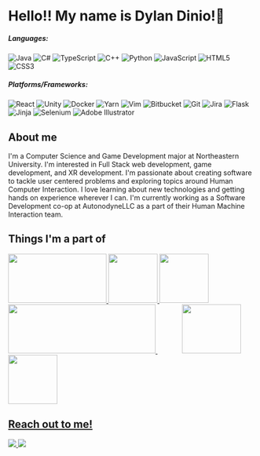 # Hello!! My name is Dylan Dinio!👋

##### Languages: 

![Java](https://img.shields.io/badge/java-%23ED8B00.svg?style=for-the-badge&logo=openjdk&logoColor=white) ![C#](https://img.shields.io/badge/c%23-%23239120.svg?style=for-the-badge&logo=c-sharp&logoColor=white)  ![TypeScript](https://img.shields.io/badge/typescript-%23007ACC.svg?style=for-the-badge&logo=typescript&logoColor=white)  ![C++](https://img.shields.io/badge/c++-%2300599C.svg?style=for-the-badge&logo=c%2B%2B&logoColor=white) ![Python](https://img.shields.io/badge/python-3670A0?style=for-the-badge&logo=python&logoColor=ffdd54) ![JavaScript](https://img.shields.io/badge/javascript-%23323330.svg?style=for-the-badge&logo=javascript&logoColor=%23F7DF1E)	![HTML5](https://img.shields.io/badge/html5-%23E34F26.svg?style=for-the-badge&logo=html5&logoColor=white) ![CSS3](https://img.shields.io/badge/css3-%231572B6.svg?style=for-the-badge&logo=css3&logoColor=white)

##### Platforms/Frameworks: 

![React](https://img.shields.io/badge/react-%2320232a.svg?style=for-the-badge&logo=react&logoColor=%2361DAFB) ![Unity](https://img.shields.io/badge/unity-%23000000.svg?style=for-the-badge&logo=unity&logoColor=white) ![Docker](https://img.shields.io/badge/docker-%230db7ed.svg?style=for-the-badge&logo=docker&logoColor=white) ![Yarn](https://img.shields.io/badge/yarn-%232C8EBB.svg?style=for-the-badge&logo=yarn&logoColor=white) ![Vim](https://img.shields.io/badge/VIM-%2311AB00.svg?style=for-the-badge&logo=vim&logoColor=white) ![Bitbucket](https://img.shields.io/badge/bitbucket-%230047B3.svg?style=for-the-badge&logo=bitbucket&logoColor=white) ![Git](https://img.shields.io/badge/git-%23F05033.svg?style=for-the-badge&logo=git&logoColor=white) ![Jira](https://img.shields.io/badge/jira-%230A0FFF.svg?style=for-the-badge&logo=jira&logoColor=white) ![Flask](https://img.shields.io/badge/flask-%23000.svg?style=for-the-badge&logo=flask&logoColor=white) ![Jinja](https://img.shields.io/badge/jinja-white.svg?style=for-the-badge&logo=jinja&logoColor=black) ![Selenium](https://img.shields.io/badge/-selenium-%43B02A?style=for-the-badge&logo=selenium&logoColor=white) ![Adobe Illustrator](https://img.shields.io/badge/adobe%20illustrator-%23FF9A00.svg?style=for-the-badge&logo=adobe%20illustrator&logoColor=white)

## About me
I'm a Computer Science and Game Development major at Northeastern University. I'm interested in Full Stack web development, game development, and XR development. I'm passionate about creating software to tackle user centered problems and exploring topics around Human Computer Interaction. I love learning about new technologies and getting hands on experience wherever I can. I'm currently working as a Software Development co-op at AutonodyneLLC as a part of their Human Machine Interaction team.

## Things I'm a part of
<a href= "https://www.sandboxnu.com/"> <img src="https://drive.google.com/uc?export=view&id=1vOIKrS_o3o2raz29MVIDwxv2mLoifnfm" width = 200px height = 100px> </a>
<a href="https://www.instagram.com/nu_honu/"> <img src="https://drive.google.com/uc?export=view&id=19xcc1ulDrjNQ_mJ1bPJI-qr3mpfyKT9Y" width = 100px height = 100px style = "margin-left: 100px, display: inline-block"> </a>
<a href="https://www.autonodyne.ai/"> <img src="https://drive.google.com/uc?export=view&id=1wa9W6nQ4F_SNrmMZeYR3rp5077aT_imf" width = 100px height = 100px>
<a href="https://nakupuna.com/2020/05/29/nakupuna-foundation-supports-scholarships-for-native-hawaiian-students/"> <img src="https://drive.google.com/uc?export=view&id=1irScDt9YCep-DJmQBhni8GMMEwY8lmUd" width = 300px height =100px>
<a href="https://www.paubox.com/kahikina-stem-scholarship"> <img src="https://drive.google.com/uc?export=view&id=1py8-4geQ7jkR-ZSUGx6bxPFoQf6ZWfnD" width = 120 height=100 style="margin-left: 50px">
<img src="https://drive.google.com/file/d/16etVTyo3kycePME9LPP2M4gqqG_28uus/view?usp=sharing" width = 100px height= 100px>

## Reach out to me!
<a href= "https://www.linkedin.com/in/dylan-dinio/"> <img src="https://img.shields.io/badge/linkedin-%230077B5.svg?style=for-the-badge&logo=linkedin&logoColor=white"> </a>
<a href="mailto:ddinio2101@gmail.com"> <img src="https://img.shields.io/badge/Gmail-D14836?style=for-the-badge&logo=gmail&logoColor=white"> </a>
<!--
**dkd2101/dkd2101** is a ✨ _special_ ✨ repository because its `README.md` (this file) appears on your GitHub profile.

Here are some ideas to get you started:

- 🔭 I’m currently working at Autonodyne LLC working in their Human Machine Interaction Team!
- 🌱 I’m currently learning ...
- 👯 I’m looking to collaborate on ...
- 🤔 I’m looking for help with ...
- 💬 Ask me about ...
- 📫 How to reach me: ...
- 😄 Pronouns: ...
- ⚡ Fun fact: ...
-->

